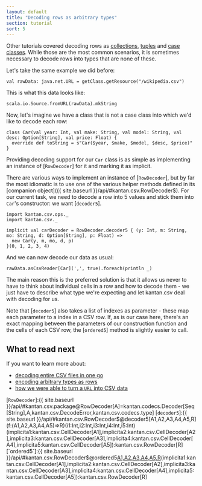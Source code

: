 ```yaml
---
layout: default
title: "Decoding rows as arbitrary types"
section: tutorial
sort: 5
---
```

Other tutorials covered decoding rows as [collections](rows_as_collections.html), [tuples](rows_as_tuples.html)
and [case classes](rows_as_case_classes.html). While those are the most common scenarios, it is sometimes necessary
to decode rows into types that are none of these.

Let's take the same example we did before:

```tut:silent
val rawData: java.net.URL = getClass.getResource("/wikipedia.csv")
```

This is what this data looks like:

```tut
scala.io.Source.fromURL(rawData).mkString
```

Now, let's imagine we have a class that is not a case class into which we'd like to decode each row:

```tut:silent
class Car(val year: Int, val make: String, val model: String, val desc: Option[String], val price: Float) {
  override def toString = s"Car($year, $make, $model, $desc, $price)"
}
```

Providing decoding support for our `Car` class is as simple as implementing an instance of [`RowDecoder`] for it
and marking it as implicit.

There are various ways to implement an instance of [`RowDecoder`], but by far the most idiomatic is to use one of 
the various helper methods defined in its [companion object]({{ site.baseurl }}/api/#kantan.csv.RowDecoder$). For our 
current task, we need to decode a row into 5 values and stick them into `Car`'s constructor: we want [`decoder5`].

```tut:silent
import kantan.csv.ops._
import kantan.csv._

implicit val carDecoder = RowDecoder.decoder5 { (y: Int, m: String, mo: String, d: Option[String], p: Float) =>
  new Car(y, m, mo, d, p)
}(0, 1, 2, 3, 4)
```

And we can now decode our data as usual:

```tut
rawData.asCsvReader[Car](',', true).foreach(println _)
```

The main reason this is the preferred solution is that it allows us never to have to think about individual cells in a
row and how to decode them - we just have to describe what type we're expecting and let kantan.csv deal with decoding
for us.
 
Note that [`decoder5`] also takes a list of indexes as parameter - these map each parameter to a index in a CSV row.
If, as is our case here, there's an exact mapping between the parameters of our construction function and the cells
of each CSV row, the [`ordered5`] method is slightly easier to call.

## What to read next

If you want to learn more about:

* [decoding entire CSV files in one go](data_as_collection.html)
* [encoding arbitrary types as rows](arbitrary_types_as_rows.html)
* [how we were able to turn a `URL` into CSV data](csv_sources.html)

[`RowDecoder`]:{{ site.baseurl }}/api/#kantan.csv.package@RowDecoder[A]=kantan.codecs.Decoder[Seq[String],A,kantan.csv.DecodeError,kantan.csv.codecs.type]
[`decoder5`]:{{ site.baseurl }}/api/#kantan.csv.RowDecoder$@decoder5[A1,A2,A3,A4,A5,R](f:(A1,A2,A3,A4,A5)=>R)(i1:Int,i2:Int,i3:Int,i4:Int,i5:Int)(implicita1:kantan.csv.CellDecoder[A1],implicita2:kantan.csv.CellDecoder[A2],implicita3:kantan.csv.CellDecoder[A3],implicita4:kantan.csv.CellDecoder[A4],implicita5:kantan.csv.CellDecoder[A5]):kantan.csv.RowDecoder[R]
[`ordered5`]:{{ site.baseurl }}/api/#kantan.csv.RowDecoder$@ordered5[A1,A2,A3,A4,A5,R](f:(A1,A2,A3,A4,A5)=>R)(implicita1:kantan.csv.CellDecoder[A1],implicita2:kantan.csv.CellDecoder[A2],implicita3:kantan.csv.CellDecoder[A3],implicita4:kantan.csv.CellDecoder[A4],implicita5:kantan.csv.CellDecoder[A5]):kantan.csv.RowDecoder[R]